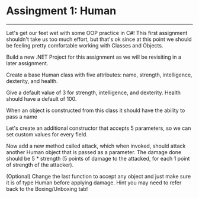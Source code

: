 # Assingment 1: Human
<hr>
Let's get our feet wet with some OOP practice in C#! This first assignment shouldn't take us too much effort, but that's ok since at this point we should be feeling pretty comfortable working with Classes and Objects.

Build a new .NET Project for this assignment as we will be revisiting in a later assignment.

Create a base Human class with five attributes: name, strength, intelligence, dexterity, and health.

Give a default value of 3 for strength, intelligence, and dexterity. Health should have a default of 100.

When an object is constructed from this class it should have the ability to pass a name

Let's create an additional constructor that accepts 5 parameters, so we can set custom values for every field.

Now add a new method called attack, which when invoked, should attack another Human object that is passed as a parameter. The damage done should be 5 * strength (5 points of damage to the attacked, for each 1 point of strength of the attacker).

(Optional) Change the last function to accept any object and just make sure it is of type Human before applying damage. Hint you may need to refer back to the Boxing/Unboxing tab!
